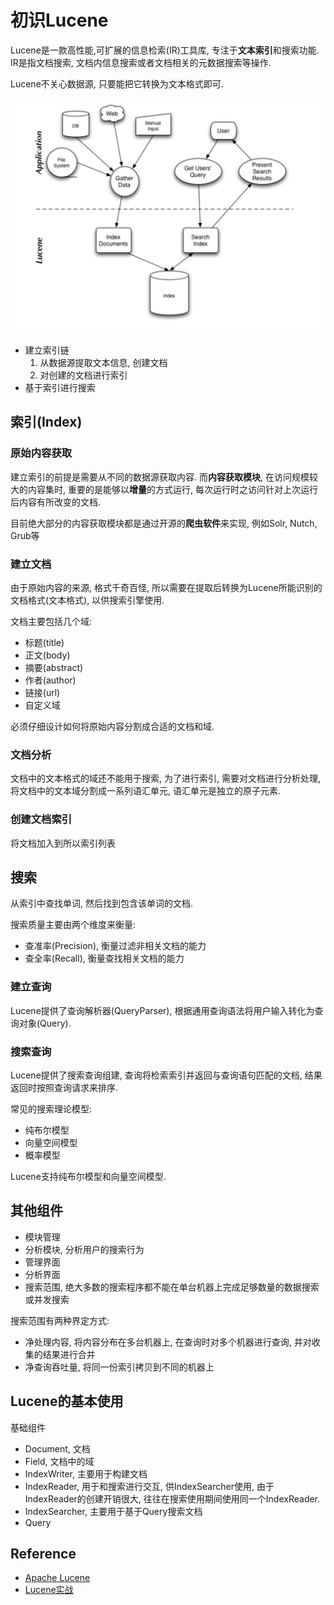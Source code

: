 # 初识Lucene

Lucene是一款高性能,可扩展的信息检索(IR)工具库, 专注于**文本索引**和搜索功能.
IR是指文档搜索, 文档内信息搜索或者文档相关的元数据搜索等操作.

Lucene不关心数据源, 只要能把它转换为文本格式即可.

![](./doc/img/framework.png)

- 建立索引链
  1. 从数据源提取文本信息, 创建文档
  2. 对创建的文档进行索引  
- 基于索引进行搜索

## 索引(Index)

### 原始内容获取

建立索引的前提是需要从不同的数据源获取内容. 
而**内容获取模块**, 在访问规模较大的内容集时, 重要的是能够以**增量**的方式运行, 
每次运行时之访问针对上次运行后内容有所改变的文档.

目前绝大部分的内容获取模块都是通过开源的**爬虫软件**来实现, 例如Solr, Nutch, Grub等

### 建立文档

由于原始内容的来源, 格式千奇百怪, 所以需要在提取后转换为Lucene所能识别的文档格式(文本格式), 
以供搜索引擎使用.

文档主要包括几个域:

- 标题(title)
- 正文(body)
- 摘要(abstract)
- 作者(author)
- 链接(url)
- 自定义域

必须仔细设计如何将原始内容分割成合适的文档和域.

### 文档分析

文档中的文本格式的域还不能用于搜索, 为了进行索引, 需要对文档进行分析处理,
将文档中的文本域分割成一系列语汇单元, 语汇单元是独立的原子元素.

### 创建文档索引

将文档加入到所以索引列表

## 搜索

从索引中查找单词, 然后找到包含该单词的文档.

搜索质量主要由两个维度来衡量:

- 查准率(Precision), 衡量过滤非相关文档的能力
- 查全率(Recall), 衡量查找相关文档的能力

### 建立查询

Lucene提供了查询解析器(QueryParser), 根据通用查询语法将用户输入转化为查询对象(Query).

### 搜索查询

Lucene提供了搜索查询组建, 查询将检索索引并返回与查询语句匹配的文档, 结果返回时按照查询请求来排序.

常见的搜索理论模型:

- 纯布尔模型
- 向量空间模型
- 概率模型

Lucene支持纯布尔模型和向量空间模型.

## 其他组件

- 模块管理
- 分析模块, 分析用户的搜索行为
- 管理界面
- 分析界面
- 搜索范围, 绝大多数的搜索程序都不能在单台机器上完成足够数量的数据搜索或并发搜索

搜索范围有两种界定方式:

- 净处理内容, 将内容分布在多台机器上, 在查询时对多个机器进行查询, 并对收集的结果进行合并
- 净查询吞吐量, 将同一份索引拷贝到不同的机器上

## Lucene的基本使用

基础组件

- Document, 文档
- Field, 文档中的域
- IndexWriter, 主要用于构建文档
- IndexReader, 用于和搜索进行交互, 供IndexSearcher使用, 
由于IndexReader的创建开销很大, 往往在搜索使用期间使用同一个IndexReader.
- IndexSearcher, 主要用于基于Query搜索文档
- Query

## Reference

- [Apache Lucene](http://lucene.apache.org/)
- [Lucene实战](https://book.douban.com/subject/6440615/)